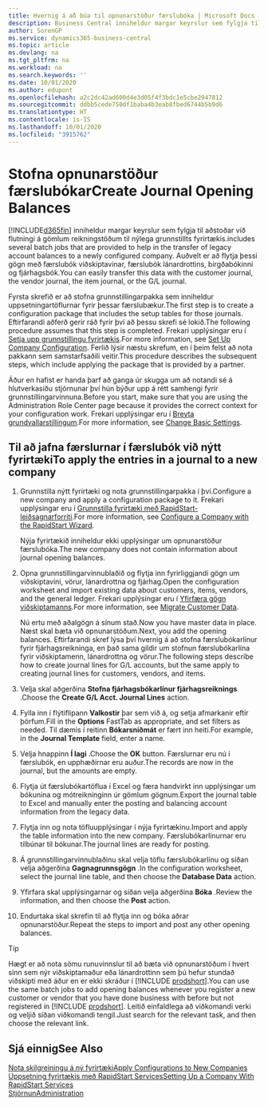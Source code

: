 ```yaml
---
title: Hvernig á að búa til opnunarstöður færslubóka | Microsoft Docs
description: Business Central inniheldur margar keyrslur sem fylgja til aðstoðar við flutningi á gömlum reikningstöðum til nýlega grunnstillts fyrirtækis. Auðvelt er að flytja þessi gögn með færslubókunum.
author: SorenGP
ms.service: dynamics365-business-central
ms.topic: article
ms.devlang: na
ms.tgt_pltfrm: na
ms.workload: na
ms.search.keywords: ''
ms.date: 10/01/2020
ms.author: edupont
ms.openlocfilehash: a2c2dc42ad600d4e3d05f4f3bdc1e5cbe2947812
ms.sourcegitcommit: ddbb5cede750df1baba4b3eab8fbed6744b5b9d6
ms.translationtype: HT
ms.contentlocale: is-IS
ms.lasthandoff: 10/01/2020
ms.locfileid: "3915762"
---
```

# <a name="create-journal-opening-balances"></a><span data-ttu-id="58ad6-104">Stofna opnunarstöður færslubókar</span><span class="sxs-lookup"><span data-stu-id="58ad6-104">Create Journal Opening Balances</span></span>

[!INCLUDE[d365fin](includes/d365fin_md.md)] <span data-ttu-id="58ad6-105">inniheldur margar keyrslur sem fylgja til aðstoðar við flutningi á gömlum reikningstöðum til nýlega grunnstillts fyrirtækis.</span><span class="sxs-lookup"><span data-stu-id="58ad6-105">includes several batch jobs that are provided to help in the transfer of legacy account balances to a newly configured company.</span></span> <span data-ttu-id="58ad6-106">Auðvelt er að flytja þessi gögn með færslubók viðskiptavinar, færslubók lánardrottins, birgðabókinni og fjárhagsbók.</span><span class="sxs-lookup"><span data-stu-id="58ad6-106">You can easily transfer this data with the customer journal, the vendor journal, the item journal, or the G/L journal.</span></span>

<span data-ttu-id="58ad6-107">Fyrsta skrefið er að stofna grunnstillingarpakka sem inniheldur uppsetningartöflurnar fyrir þessar færslubækur.</span><span class="sxs-lookup"><span data-stu-id="58ad6-107">The first step is to create a configuration package that includes the setup tables for those journals.</span></span> <span data-ttu-id="58ad6-108">Eftirfarandi aðferð gerir ráð fyrir því að þessu skrefi sé lokið.</span><span class="sxs-lookup"><span data-stu-id="58ad6-108">The following procedure assumes that this step is completed.</span></span> <span data-ttu-id="58ad6-109">Frekari upplýsingar eru í [Setja upp grunnstillingu fyrirtækis](admin-set-up-company-configuration.md).</span><span class="sxs-lookup"><span data-stu-id="58ad6-109">For more information, see [Set Up Company Configuration](admin-set-up-company-configuration.md).</span></span> <span data-ttu-id="58ad6-110">Ferlið lýsir næstu skrefum, en í þeim felst að nota pakkann sem samstarfsaðili veitir.</span><span class="sxs-lookup"><span data-stu-id="58ad6-110">This procedure describes the subsequent steps, which include applying the package that is provided by a partner.</span></span>  

<span data-ttu-id="58ad6-111">Áður en hafist er handa þarf að ganga úr skugga um að notandi sé á hlutverkasíðu stjórnunar því hún býður upp á rétt samhengi fyrir grunnstillingarvinnuna.</span><span class="sxs-lookup"><span data-stu-id="58ad6-111">Before you start, make sure that you are using the Administration Role Center page because it provides the correct context for your configuration work.</span></span> <span data-ttu-id="58ad6-112">Frekari upplýsingar eru í [Breyta grundvallarstillingum](ui-change-basic-settings.md).</span><span class="sxs-lookup"><span data-stu-id="58ad6-112">For more information, see [Change Basic Settings](ui-change-basic-settings.md).</span></span>

## <a name="to-apply-the-entries-in-a-journal-to-a-new-company"></a><span data-ttu-id="58ad6-113">Til að jafna færslurnar í færslubók við nýtt fyrirtæki</span><span class="sxs-lookup"><span data-stu-id="58ad6-113">To apply the entries in a journal to a new company</span></span>

1. <span data-ttu-id="58ad6-114">Grunnstilla nýtt fyrirtæki og nota grunnstillingarpakka í því.</span><span class="sxs-lookup"><span data-stu-id="58ad6-114">Configure a new company and apply a configuration package to it.</span></span> <span data-ttu-id="58ad6-115">Frekari upplýsingar eru í [Grunnstilla fyrirtæki með RapidStart-leiðsagnarforriti](admin-how-to-configure-a-company-with-the-rapidstart-wizard.md).</span><span class="sxs-lookup"><span data-stu-id="58ad6-115">For more information, see [Configure a Company with the RapidStart Wizard](admin-how-to-configure-a-company-with-the-rapidstart-wizard.md).</span></span>  

    <span data-ttu-id="58ad6-116">Nýja fyrirtækið inniheldur ekki upplýsingar um opnunarstöður færslubóka.</span><span class="sxs-lookup"><span data-stu-id="58ad6-116">The new company does not contain information about journal opening balances.</span></span>  

2. <span data-ttu-id="58ad6-117">Opna grunnstillingarvinnublaðið og flytja inn fyrirliggjandi gögn um viðskiptavini, vörur, lánardrottna og fjárhag.</span><span class="sxs-lookup"><span data-stu-id="58ad6-117">Open the configuration worksheet and import existing data about customers, items, vendors, and the general ledger.</span></span> <span data-ttu-id="58ad6-118">Frekari upplýsingar eru í [Yfirfæra gögn viðskiptamanns](admin-migrate-customer-data.md).</span><span class="sxs-lookup"><span data-stu-id="58ad6-118">For more information, see [Migrate Customer Data](admin-migrate-customer-data.md).</span></span>  

    <span data-ttu-id="58ad6-119">Nú ertu með aðalgögn á sínum stað.</span><span class="sxs-lookup"><span data-stu-id="58ad6-119">Now you have master data in place.</span></span> <span data-ttu-id="58ad6-120">Næst skal bæta við opnunarstöðum.</span><span class="sxs-lookup"><span data-stu-id="58ad6-120">Next, you add the opening balances.</span></span> <span data-ttu-id="58ad6-121">Eftirfarandi skref lýsa því hvernig á að stofna færslubókarlínur fyrir fjárhagsreikninga, en það sama gildir um stofnun færslubókarlína fyrir viðskiptamenn, lánardrottna og vörur.</span><span class="sxs-lookup"><span data-stu-id="58ad6-121">The following steps describe how to create journal lines for G/L accounts, but the same apply to creating journal lines for customers, vendors, and items.</span></span>  
3. <span data-ttu-id="58ad6-122">Velja skal aðgerðina **Stofna fjárhagsbókarlínur fjárhagsreiknings** .</span><span class="sxs-lookup"><span data-stu-id="58ad6-122">Choose the **Create G/L Acct. Journal Lines** action.</span></span>  
4. <span data-ttu-id="58ad6-123">Fylla inn í flýtiflipann **Valkostir** þar sem við á, og setja afmarkanir eftir þörfum.</span><span class="sxs-lookup"><span data-stu-id="58ad6-123">Fill in the **Options** FastTab as appropriate, and set filters as needed.</span></span> <span data-ttu-id="58ad6-124">Til dæmis í reitinn **Bókarsniðmát** er fært inn heiti.</span><span class="sxs-lookup"><span data-stu-id="58ad6-124">For example, in the **Journal Template** field, enter a name.</span></span>  
5. <span data-ttu-id="58ad6-125">Velja hnappinn **Í lagi** .</span><span class="sxs-lookup"><span data-stu-id="58ad6-125">Choose the **OK** button.</span></span> <span data-ttu-id="58ad6-126">Færslurnar eru nú í færslubók, en upphæðirnar eru auður.</span><span class="sxs-lookup"><span data-stu-id="58ad6-126">The records are now in the journal, but the amounts are empty.</span></span>  
6. <span data-ttu-id="58ad6-127">Flytja út færslubókartöflua í Excel og færa handvirkt inn upplýsingar um bókunina og mótreikninginn úr gömlum gögnum.</span><span class="sxs-lookup"><span data-stu-id="58ad6-127">Export the journal table to Excel and manually enter the posting and balancing account information from the legacy data.</span></span>
7. <span data-ttu-id="58ad6-128">Flytja inn og nota töfluupplýsingar í nýja fyrirtækinu.</span><span class="sxs-lookup"><span data-stu-id="58ad6-128">Import and apply the table information into the new company.</span></span> <span data-ttu-id="58ad6-129">Færslubókarlínurnar eru tilbúnar til bókunar.</span><span class="sxs-lookup"><span data-stu-id="58ad6-129">The journal lines are ready for posting.</span></span>  
8. <span data-ttu-id="58ad6-130">Á grunnstillingarvinnublaðinu skal velja töflu færslubókarlínu og síðan velja aðgerðina **Gagnagrunnsgögn** .</span><span class="sxs-lookup"><span data-stu-id="58ad6-130">In the configuration worksheet, select the journal line table, and then choose the **Database Data** action.</span></span>  
9. <span data-ttu-id="58ad6-131">Yfirfara skal upplýsingarnar og síðan velja aðgerðina **Bóka** .</span><span class="sxs-lookup"><span data-stu-id="58ad6-131">Review the information, and then choose the **Post** action.</span></span>  
10. <span data-ttu-id="58ad6-132">Endurtaka skal skrefin til að flytja inn og bóka aðrar opnunarstöður.</span><span class="sxs-lookup"><span data-stu-id="58ad6-132">Repeat the steps to import and post any other opening balances.</span></span>  

> [!TIP]
> <span data-ttu-id="58ad6-133">Hægt er að nota sömu runuvinnslur til að bæta við opnunarstöðum í hvert sinn sem nýr viðskiptamaður eða lánardrottinn sem þú hefur stundað viðskipti með áður en er ekki skráður í [!INCLUDE [prodshort](includes/prodshort.md)].</span><span class="sxs-lookup"><span data-stu-id="58ad6-133">You can use the same batch jobs to add opening balances whenever you register a new customer or vendor that you have done business with before but not registered in [!INCLUDE [prodshort](includes/prodshort.md)].</span></span> <span data-ttu-id="58ad6-134">Leitið einfaldlega að viðkomandi verki og veljið síðan viðkomandi tengil.</span><span class="sxs-lookup"><span data-stu-id="58ad6-134">Just search for the relevant task, and then choose the relevant link.</span></span>

## <a name="see-also"></a><span data-ttu-id="58ad6-135">Sjá einnig</span><span class="sxs-lookup"><span data-stu-id="58ad6-135">See Also</span></span>

[<span data-ttu-id="58ad6-136">Nota skilgreiningu á ný fyrirtæki</span><span class="sxs-lookup"><span data-stu-id="58ad6-136">Apply Configurations to New Companies</span></span>](admin-apply-configuration-to-new-companies.md)  
[<span data-ttu-id="58ad6-137">Uppsetning fyrirtækis með RapidStart Services</span><span class="sxs-lookup"><span data-stu-id="58ad6-137">Setting Up a Company With RapidStart Services</span></span>](admin-set-up-a-company-with-rapidstart.md)  
[<span data-ttu-id="58ad6-138">Stjórnun</span><span class="sxs-lookup"><span data-stu-id="58ad6-138">Administration</span></span>](admin-setup-and-administration.md)  
